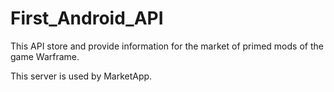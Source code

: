 # First_Android_API

This API store and provide information for the market of primed mods of the game Warframe. 

This server is used by MarketApp. 
